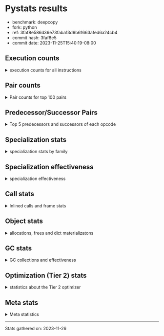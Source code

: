 
# Pystats results

- benchmark: deepcopy
- fork: python
- ref: 3faf8e586d36e73faba13d9b61663afed6a24cb4
- commit hash: 3faf8e5
- commit date: 2023-11-25T15:40:19-08:00

## Execution counts

<details>
<summary> execution counts for all instructions </summary>

|Name | Count | Self | Cumulative | Miss ratio | 
|---|---:|---:|---:|---:|
| LOAD_FAST | 698,945,560 | 20.8% | 20.8% |  |
| STORE_FAST | 333,807,740 | 9.9% | 30.7% |  |
| LOAD_FAST_LOAD_FAST | 286,497,700 | 8.5% | 39.3% |  |
| LOAD_GLOBAL_BUILTIN | 173,240,020 | 5.2% | 44.4% |  |
| POP_JUMP_IF_FALSE | 147,046,400 | 4.4% | 48.8% |  |
| RESUME_CHECK | 139,059,280 | 4.1% | 53.0% | 0.0% |
| CALL_BUILTIN_O | 132,341,320 | 3.9% | 56.9% |  |
| LOAD_ATTR_METHOD_NO_DICT | 129,187,560 | 3.8% | 60.7% |  |
| RETURN_VALUE | 123,003,460 | 3.7% | 64.4% |  |
| IS_OP | 119,767,260 | 3.6% | 68.0% |  |
| CALL_METHOD_DESCRIPTOR_FAST | 115,752,840 | 3.4% | 71.4% |  |
| PUSH_NULL | 84,300,740 | 2.5% | 73.9% |  |
| CALL_PY_WITH_DEFAULTS | 75,564,840 | 2.2% | 76.2% | 8.4% |
| LOAD_GLOBAL_MODULE | 70,412,140 | 2.1% | 78.3% |  |
| POP_JUMP_IF_NONE | 68,935,700 | 2.1% | 80.3% |  |
| POP_JUMP_IF_NOT_NONE | 68,239,360 | 2.0% | 82.4% |  |
| JUMP_FORWARD | 58,941,460 | 1.8% | 84.1% |  |
| POP_TOP | 58,695,980 | 1.7% | 85.9% |  |
| ENTER_EXECUTOR | 55,516,380 | 1.7% | 87.5% |  |
| CALL_PY_EXACT_ARGS | 54,012,040 | 1.6% | 89.1% | 10.4% |
| CALL_TYPE_1 | 51,527,620 | 1.5% | 90.6% |  |
| STORE_SUBSCR_DICT | 33,504,960 | 1.0% | 91.6% |  |
| LOAD_CONST | 31,951,520 | 1.0% | 92.6% |  |
| TO_BOOL_BOOL | 20,029,180 | 0.6% | 93.2% |  |
| LOAD_DEREF | 16,794,400 | 0.5% | 93.7% |  |
| CALL_BUILTIN_FAST | 16,179,000 | 0.5% | 94.2% |  |
| RETURN_CONST | 15,442,160 | 0.5% | 94.6% |  |
| LOAD_ATTR | 11,269,600 | 0.3% | 95.0% |  |
| NOP | 10,363,140 | 0.3% | 95.3% |  |
| BINARY_SUBSCR_DICT | 10,362,780 | 0.3% | 95.6% |  |
| BUILD_LIST | 10,199,620 | 0.3% | 95.9% |  |
| BUILD_MAP | 8,642,640 | 0.3% | 96.1% |  |
| GET_ITER | 8,500,100 | 0.3% | 96.4% |  |
| CALL_FUNCTION_EX | 7,086,560 | 0.2% | 96.6% |  |
| CALL | 6,478,900 | 0.2% | 96.8% |  |
| INTERPRETER_EXIT | 6,471,860 | 0.2% | 97.0% |  |
| MAKE_CELL | 6,471,760 | 0.2% | 97.2% |  |
| STORE_ATTR_INSTANCE_VALUE | 5,680,520 | 0.2% | 97.4% | 6.6% |
| CALL_LIST_APPEND | 5,570,500 | 0.2% | 97.5% |  |
| FOR_ITER | 5,410,780 | 0.2% | 97.7% |  |
| STORE_FAST_STORE_FAST | 5,407,460 | 0.2% | 97.8% |  |
| UNPACK_SEQUENCE_TWO_TUPLE | 5,407,360 | 0.2% | 98.0% |  |
| CHECK_EXC_MATCH | 4,792,320 | 0.1% | 98.2% |  |
| POP_EXCEPT | 4,792,320 | 0.1% | 98.3% |  |
| PUSH_EXC_INFO | 4,792,320 | 0.1% | 98.4% |  |
| CALL_METHOD_DESCRIPTOR_NOARGS | 4,628,420 | 0.1% | 98.6% |  |
| LIST_EXTEND | 3,850,640 | 0.1% | 98.7% |  |
| CALL_INTRINSIC_1 | 3,850,480 | 0.1% | 98.8% |  |
| CALL_ISINSTANCE | 3,850,180 | 0.1% | 98.9% |  |
| TO_BOOL | 3,237,640 | 0.1% | 99.0% |  |
| COPY_FREE_VARS | 3,236,160 | 0.1% | 99.1% |  |
| BUILD_TUPLE | 3,236,080 | 0.1% | 99.2% |  |
| TO_BOOL_NONE | 3,235,800 | 0.1% | 99.3% |  |
| FOR_ITER_TUPLE | 3,195,860 | 0.1% | 99.4% |  |
| FOR_ITER_LIST | 3,113,480 | 0.1% | 99.5% |  |
| LOAD_ATTR_MODULE | 2,828,280 | 0.1% | 99.6% |  |
| LOAD_ATTR_METHOD_WITH_VALUES | 2,621,480 | 0.1% | 99.7% | 0.1% |
| LIST_APPEND | 2,334,720 | 0.1% | 99.7% |  |
| SWAP | 1,556,480 | 0.0% | 99.8% |  |
| BINARY_OP_SUBTRACT_FLOAT | 1,228,880 | 0.0% | 99.8% |  |
| BINARY_OP_ADD_FLOAT | 1,228,760 | 0.0% | 99.8% | 0.0% |
| STORE_FAST_LOAD_FAST | 778,680 | 0.0% | 99.9% |  |
| POP_JUMP_IF_TRUE | 778,480 | 0.0% | 99.9% |  |
| LOAD_FAST_AND_CLEAR | 778,240 | 0.0% | 99.9% |  |
| MAKE_FUNCTION | 614,720 | 0.0% | 99.9% |  |
| SET_FUNCTION_ATTRIBUTE | 614,560 | 0.0% | 99.9% |  |
| RETURN_GENERATOR | 614,400 | 0.0% | 100.0% |  |
| YIELD_VALUE | 614,400 | 0.0% | 100.0% |  |
| CALL_TUPLE_1 | 163,820 | 0.0% | 100.0% |  |
| FOR_ITER_RANGE | 145,680 | 0.0% | 100.0% |  |
| CALL_BUILTIN_CLASS | 61,980 | 0.0% | 100.0% |  |
| LOAD_ATTR_INSTANCE_VALUE | 61,680 | 0.0% | 100.0% |  |
| STORE_SUBSCR_LIST_INT | 61,680 | 0.0% | 100.0% |  |
| JUMP_BACKWARD | 5,440 | 0.0% | 100.0% |  |
| LOAD_GLOBAL | 3,100 | 0.0% | 100.0% |  |
| STORE_SUBSCR | 680 | 0.0% | 100.0% |  |
| RESUME | 660 | 0.0% | 100.0% | 3.0% |
| BINARY_OP | 440 | 0.0% | 100.0% |  |
| STORE_NAME | 400 | 0.0% | 100.0% |  |
| STORE_ATTR | 300 | 0.0% | 100.0% |  |
| BINARY_SUBSCR | 200 | 0.0% | 100.0% |  |
| UNPACK_SEQUENCE | 200 | 0.0% | 100.0% |  |
| BUILD_CONST_KEY_MAP | 160 | 0.0% | 100.0% |  |
| CALL_ALLOC_AND_ENTER_INIT | 120 | 0.0% | 100.0% | 33.3% |
| EXIT_INIT_CHECK | 80 | 0.0% | 100.0% |  |
| LOAD_BUILD_CLASS | 80 | 0.0% | 100.0% |  |
| LOAD_NAME | 80 | 0.0% | 100.0% |  |
| STORE_DEREF | 80 | 0.0% | 100.0% |  |
| CALL_BUILTIN_FAST_WITH_KEYWORDS | 60 | 0.0% | 100.0% |  |


</details>

## Pair counts

<details>
<summary> Pair counts for top 100 pairs </summary>

|Pair | Count | Self | Cumulative | 
|---|---:|---:|---:|
| LOAD_GLOBAL_BUILTIN LOAD_FAST | 160,521,760 | 4.8% | 4.8% |
| STORE_FAST LOAD_FAST | 142,131,940 | 4.2% | 9.0% |
| LOAD_FAST RETURN_VALUE | 119,767,300 | 3.6% | 12.6% |
| LOAD_FAST_LOAD_FAST IS_OP | 116,531,420 | 3.5% | 16.0% |
| IS_OP POP_JUMP_IF_FALSE | 115,752,960 | 3.4% | 19.5% |
| CALL_METHOD_DESCRIPTOR_FAST STORE_FAST | 115,752,840 | 3.4% | 22.9% |
| LOAD_FAST CALL_BUILTIN_O | 92,036,400 | 2.7% | 25.7% |
| CALL_PY_WITH_DEFAULTS RESUME_CHECK | 75,445,040 | 2.2% | 27.9% |
| STORE_FAST LOAD_FAST_LOAD_FAST | 73,790,420 | 2.2% | 30.1% |
| CALL_BUILTIN_O STORE_FAST | 71,475,100 | 2.1% | 32.2% |
| POP_JUMP_IF_FALSE LOAD_FAST | 70,983,680 | 2.1% | 34.4% |
| LOAD_FAST POP_JUMP_IF_NONE | 68,935,700 | 2.1% | 36.4% |
| LOAD_FAST LOAD_ATTR_METHOD_NO_DICT | 68,853,520 | 2.0% | 38.5% |
| LOAD_FAST POP_JUMP_IF_NOT_NONE | 68,239,360 | 2.0% | 40.5% |
| RESUME_CHECK LOAD_GLOBAL_BUILTIN | 68,239,240 | 2.0% | 42.5% |
| PUSH_NULL LOAD_FAST_LOAD_FAST | 65,742,320 | 2.0% | 44.5% |
| POP_JUMP_IF_NOT_NONE LOAD_FAST | 64,225,280 | 1.9% | 46.4% |
| LOAD_ATTR_METHOD_NO_DICT LOAD_FAST_LOAD_FAST | 64,225,220 | 1.9% | 48.3% |
| LOAD_FAST_LOAD_FAST CALL_METHOD_DESCRIPTOR_FAST | 64,225,160 | 1.9% | 50.2% |
| LOAD_FAST PUSH_NULL | 62,506,600 | 1.9% | 52.1% |
| POP_JUMP_IF_NONE LOAD_FAST | 62,464,000 | 1.9% | 53.9% |
| LOAD_ATTR_METHOD_NO_DICT LOAD_FAST | 60,333,920 | 1.8% | 55.7% |
| RETURN_VALUE STORE_FAST | 59,392,080 | 1.8% | 57.5% |
| STORE_FAST JUMP_FORWARD | 55,541,760 | 1.7% | 59.2% |
| POP_JUMP_IF_FALSE LOAD_GLOBAL_BUILTIN | 54,599,420 | 1.6% | 60.8% |
| CALL_PY_EXACT_ARGS RESUME_CHECK | 53,291,620 | 1.6% | 62.4% |
| STORE_FAST LOAD_GLOBAL_MODULE | 52,757,800 | 1.6% | 63.9% |
| CALL_TYPE_1 STORE_FAST | 51,527,620 | 1.5% | 65.5% |
| LOAD_FAST CALL_METHOD_DESCRIPTOR_FAST | 51,527,560 | 1.5% | 67.0% |
| LOAD_FAST CALL_TYPE_1 | 51,527,560 | 1.5% | 68.5% |
| LOAD_GLOBAL_MODULE LOAD_ATTR_METHOD_NO_DICT | 51,527,560 | 1.5% | 70.1% |
| LOAD_FAST_LOAD_FAST CALL_PY_EXACT_ARGS | 50,670,120 | 1.5% | 71.6% |
| JUMP_FORWARD LOAD_FAST_LOAD_FAST | 48,291,840 | 1.4% | 73.0% |
| RESUME_CHECK LOAD_FAST | 45,956,960 | 1.4% | 74.4% |
| ENTER_EXECUTOR CALL_PY_WITH_DEFAULTS | 45,709,040 | 1.4% | 75.8% |
| POP_TOP ENTER_EXECUTOR | 37,682,180 | 1.1% | 76.9% |
| CALL_BUILTIN_O POP_TOP | 37,068,760 | 1.1% | 78.0% |
| RETURN_VALUE CALL_BUILTIN_O | 37,068,720 | 1.1% | 79.1% |
| LOAD_FAST_LOAD_FAST CALL_PY_WITH_DEFAULTS | 24,656,200 | 0.7% | 79.8% |
| LOAD_FAST LOAD_GLOBAL_BUILTIN | 21,462,520 | 0.6% | 80.5% |
| TO_BOOL_BOOL POP_JUMP_IF_FALSE | 20,029,180 | 0.6% | 81.1% |
| POP_TOP LOAD_FAST | 14,376,960 | 0.4% | 81.5% |
| PUSH_NULL LOAD_FAST | 13,723,520 | 0.4% | 81.9% |
| CALL_BUILTIN_O STORE_SUBSCR_DICT | 13,434,480 | 0.4% | 82.3% |
| LOAD_GLOBAL_MODULE LOAD_FAST_LOAD_FAST | 12,820,380 | 0.4% | 82.7% |
| RETURN_CONST POP_TOP | 12,206,080 | 0.4% | 83.0% |
| RETURN_VALUE LOAD_FAST_LOAD_FAST | 10,485,760 | 0.3% | 83.3% |
| LOAD_FAST_LOAD_FAST PUSH_NULL | 10,485,760 | 0.3% | 83.7% |
| RETURN_VALUE STORE_SUBSCR_DICT | 10,485,640 | 0.3% | 84.0% |
| STORE_SUBSCR_DICT ENTER_EXECUTOR | 10,484,740 | 0.3% | 84.3% |
| NOP LOAD_FAST | 10,362,880 | 0.3% | 84.6% |
| CALL_BUILTIN_O BINARY_SUBSCR_DICT | 10,362,680 | 0.3% | 84.9% |
| LOAD_FAST LOAD_CONST | 9,707,540 | 0.3% | 85.2% |
| CALL_BUILTIN_FAST STORE_FAST | 9,707,400 | 0.3% | 85.5% |
| LOAD_CONST CALL_BUILTIN_FAST | 9,707,280 | 0.3% | 85.8% |
| LOAD_FAST TO_BOOL_BOOL | 9,707,280 | 0.3% | 86.1% |
| LOAD_FAST_LOAD_FAST LOAD_FAST | 9,584,720 | 0.3% | 86.3% |
| POP_JUMP_IF_FALSE LOAD_FAST_LOAD_FAST | 9,584,640 | 0.3% | 86.6% |
| RESUME_CHECK NOP | 9,584,580 | 0.3% | 86.9% |
| LOAD_FAST STORE_SUBSCR_DICT | 9,584,520 | 0.3% | 87.2% |
| STORE_SUBSCR_DICT LOAD_GLOBAL_MODULE | 9,584,520 | 0.3% | 87.5% |
| STORE_SUBSCR_DICT LOAD_FAST | 9,420,660 | 0.3% | 87.8% |
| BUILD_MAP STORE_FAST | 8,642,560 | 0.3% | 88.0% |
| LOAD_FAST LOAD_ATTR | 8,028,460 | 0.2% | 88.3% |
| JUMP_FORWARD LOAD_GLOBAL_BUILTIN | 8,027,940 | 0.2% | 88.5% |
| LOAD_CONST LOAD_FAST | 7,864,480 | 0.2% | 88.7% |
| BUILD_LIST LOAD_FAST | 7,864,320 | 0.2% | 89.0% |
| LOAD_FAST LOAD_DEREF | 7,086,080 | 0.2% | 89.2% |
| LOAD_CONST LOAD_CONST | 6,471,920 | 0.2% | 89.4% |
| CALL_BUILTIN_FAST TO_BOOL_BOOL | 6,471,520 | 0.2% | 89.6% |
| LOAD_FAST_LOAD_FAST LOAD_GLOBAL_BUILTIN | 6,184,760 | 0.2% | 89.7% |
| RESUME_CHECK LOAD_DEREF | 5,857,400 | 0.2% | 89.9% |
| LOAD_DEREF LOAD_CONST | 5,857,280 | 0.2% | 90.1% |
| CALL_LIST_APPEND RETURN_CONST | 5,570,500 | 0.2% | 90.3% |
| LOAD_FAST CALL_LIST_APPEND | 5,570,440 | 0.2% | 90.4% |
| BINARY_SUBSCR_DICT LOAD_ATTR_METHOD_NO_DICT | 5,570,440 | 0.2% | 90.6% |
| UNPACK_SEQUENCE_TWO_TUPLE STORE_FAST_STORE_FAST | 5,407,360 | 0.2% | 90.8% |
| FOR_ITER UNPACK_SEQUENCE_TWO_TUPLE | 5,407,260 | 0.2% | 90.9% |
| GET_ITER FOR_ITER | 5,406,900 | 0.2% | 91.1% |
| LOAD_FAST STORE_ATTR_INSTANCE_VALUE | 5,242,960 | 0.2% | 91.2% |
| ENTER_EXECUTOR LOAD_FAST | 5,242,340 | 0.2% | 91.4% |
| CHECK_EXC_MATCH POP_JUMP_IF_FALSE | 4,792,320 | 0.1% | 91.5% |
| POP_JUMP_IF_FALSE POP_TOP | 4,792,320 | 0.1% | 91.7% |
| BINARY_SUBSCR_DICT PUSH_EXC_INFO | 4,792,220 | 0.1% | 91.8% |
| LOAD_GLOBAL_BUILTIN CHECK_EXC_MATCH | 4,792,220 | 0.1% | 92.0% |
| PUSH_EXC_INFO LOAD_GLOBAL_BUILTIN | 4,792,120 | 0.1% | 92.1% |
| STORE_FAST_STORE_FAST LOAD_FAST | 4,629,000 | 0.1% | 92.2% |
| LOAD_FAST BUILD_LIST | 4,628,800 | 0.1% | 92.4% |
| CALL_METHOD_DESCRIPTOR_NOARGS GET_ITER | 4,628,420 | 0.1% | 92.5% |
| RESUME_CHECK BUILD_MAP | 4,628,420 | 0.1% | 92.7% |
| LOAD_ATTR_METHOD_NO_DICT CALL_METHOD_DESCRIPTOR_NOARGS | 4,628,360 | 0.1% | 92.8% |
| POP_EXCEPT RETURN_CONST | 4,014,080 | 0.1% | 92.9% |
| POP_JUMP_IF_NOT_NONE BUILD_MAP | 4,014,080 | 0.1% | 93.0% |
| STORE_SUBSCR_DICT POP_EXCEPT | 4,014,020 | 0.1% | 93.1% |
| STORE_FAST ENTER_EXECUTOR | 4,012,720 | 0.1% | 93.3% |
| LOAD_DEREF PUSH_NULL | 3,850,800 | 0.1% | 93.4% |
| LOAD_ATTR PUSH_NULL | 3,850,540 | 0.1% | 93.5% |
| CALL_INTRINSIC_1 CALL_FUNCTION_EX | 3,850,480 | 0.1% | 93.6% |
| LIST_EXTEND CALL_INTRINSIC_1 | 3,850,480 | 0.1% | 93.7% |
| LOAD_FAST LIST_EXTEND | 3,850,240 | 0.1% | 93.8% |


</details>

## Predecessor/Successor Pairs

<details>
<summary> Top 5 predecessors and successors of each opcode </summary>

### CACHE

<details>
<summary> Successors and predecessors for CACHE </summary>

|Successors | Count | Percentage | 
|---|---:|---:|
| RESUME_CHECK | 3,235,860 | 50.0% |
| COPY_FREE_VARS | 2,621,520 | 40.5% |
| POP_TOP | 614,400 | 9.5% |
| RESUME | 80 | 0.0% |


</details>

### BINARY_SUBSCR

<details>
<summary> Successors and predecessors for BINARY_SUBSCR </summary>

|Predecessors | Count | Percentage | 
|---|---:|---:|
| CALL | 100 | 50.0% |
| CALL_BUILTIN_O | 100 | 50.0% |

|Successors | Count | Percentage | 
|---|---:|---:|
| PUSH_EXC_INFO | 100 | 50.0% |
| BINARY_SUBSCR_DICT | 100 | 50.0% |


</details>

### CHECK_EXC_MATCH

<details>
<summary> Successors and predecessors for CHECK_EXC_MATCH </summary>

|Predecessors | Count | Percentage | 
|---|---:|---:|
| LOAD_GLOBAL_BUILTIN | 4,792,220 | 100.0% |
| LOAD_GLOBAL | 100 | 0.0% |

|Successors | Count | Percentage | 
|---|---:|---:|
| POP_JUMP_IF_FALSE | 4,792,320 | 100.0% |


</details>

### EXIT_INIT_CHECK

<details>
<summary> Successors and predecessors for EXIT_INIT_CHECK </summary>

|Predecessors | Count | Percentage | 
|---|---:|---:|
| RETURN_CONST | 80 | 100.0% |

|Successors | Count | Percentage | 
|---|---:|---:|
| RETURN_VALUE | 80 | 100.0% |


</details>

### GET_ITER

<details>
<summary> Successors and predecessors for GET_ITER </summary>

|Predecessors | Count | Percentage | 
|---|---:|---:|
| CALL_METHOD_DESCRIPTOR_NOARGS | 4,628,420 | 54.5% |
| LOAD_FAST | 2,949,120 | 34.7% |
| CALL | 778,400 | 9.2% |
| LOAD_CONST | 82,180 | 1.0% |
| CALL_BUILTIN_CLASS | 61,980 | 0.7% |

|Successors | Count | Percentage | 
|---|---:|---:|
| FOR_ITER | 5,406,900 | 63.6% |
| FOR_ITER_LIST | 1,556,440 | 18.3% |
| LOAD_FAST_AND_CLEAR | 778,240 | 9.2% |
| CALL_PY_EXACT_ARGS | 614,360 | 7.2% |
| FOR_ITER_TUPLE | 82,140 | 1.0% |


</details>

### INTERPRETER_EXIT

<details>
<summary> Successors and predecessors for INTERPRETER_EXIT </summary>

|Predecessors | Count | Percentage | 
|---|---:|---:|
| RETURN_CONST | 3,236,000 | 50.0% |
| RETURN_VALUE | 2,621,460 | 40.5% |
| YIELD_VALUE | 614,400 | 9.5% |


</details>

### LOAD_BUILD_CLASS

<details>
<summary> Successors and predecessors for LOAD_BUILD_CLASS </summary>

|Predecessors | Count | Percentage | 
|---|---:|---:|
| RESUME_CHECK | 60 | 75.0% |
| RESUME | 20 | 25.0% |

|Successors | Count | Percentage | 
|---|---:|---:|
| PUSH_NULL | 80 | 100.0% |


</details>

### MAKE_FUNCTION

<details>
<summary> Successors and predecessors for MAKE_FUNCTION </summary>

|Predecessors | Count | Percentage | 
|---|---:|---:|
| LOAD_CONST | 614,720 | 100.0% |

|Successors | Count | Percentage | 
|---|---:|---:|
| SET_FUNCTION_ATTRIBUTE | 614,560 | 100.0% |
| STORE_NAME | 160 | 0.0% |


</details>

### NOP

<details>
<summary> Successors and predecessors for NOP </summary>

|Predecessors | Count | Percentage | 
|---|---:|---:|
| RESUME_CHECK | 9,584,580 | 92.5% |
| STORE_FAST | 778,240 | 7.5% |
| POP_TOP | 240 | 0.0% |
| RESUME | 60 | 0.0% |
| JUMP_FORWARD | 20 | 0.0% |

|Successors | Count | Percentage | 
|---|---:|---:|
| LOAD_FAST | 10,362,880 | 100.0% |
| LOAD_DEREF | 240 | 0.0% |
| LOAD_FAST_LOAD_FAST | 20 | 0.0% |


</details>

### POP_EXCEPT

<details>
<summary> Successors and predecessors for POP_EXCEPT </summary>

|Predecessors | Count | Percentage | 
|---|---:|---:|
| STORE_SUBSCR_DICT | 4,014,020 | 83.8% |
| POP_TOP | 778,240 | 16.2% |
| STORE_SUBSCR | 60 | 0.0% |

|Successors | Count | Percentage | 
|---|---:|---:|
| RETURN_CONST | 4,014,080 | 83.8% |
| JUMP_FORWARD | 778,240 | 16.2% |


</details>

### POP_TOP

<details>
<summary> Successors and predecessors for POP_TOP </summary>

|Predecessors | Count | Percentage | 
|---|---:|---:|
| CALL_BUILTIN_O | 37,068,760 | 63.2% |
| RETURN_CONST | 12,206,080 | 20.8% |
| POP_JUMP_IF_FALSE | 4,792,320 | 8.2% |
| CALL | 3,236,180 | 5.5% |
| CACHE | 614,400 | 1.0% |

|Successors | Count | Percentage | 
|---|---:|---:|
| ENTER_EXECUTOR | 37,682,180 | 64.2% |
| LOAD_FAST | 14,376,960 | 24.5% |
| RETURN_CONST | 2,621,500 | 4.5% |
| JUMP_FORWARD | 2,621,440 | 4.5% |
| POP_EXCEPT | 778,240 | 1.3% |


</details>

### PUSH_EXC_INFO

<details>
<summary> Successors and predecessors for PUSH_EXC_INFO </summary>

|Predecessors | Count | Percentage | 
|---|---:|---:|
| BINARY_SUBSCR_DICT | 4,792,220 | 100.0% |
| BINARY_SUBSCR | 100 | 0.0% |

|Successors | Count | Percentage | 
|---|---:|---:|
| LOAD_GLOBAL_BUILTIN | 4,792,120 | 100.0% |
| LOAD_GLOBAL | 200 | 0.0% |


</details>

### PUSH_NULL

<details>
<summary> Successors and predecessors for PUSH_NULL </summary>

|Predecessors | Count | Percentage | 
|---|---:|---:|
| LOAD_FAST | 62,506,600 | 74.1% |
| LOAD_FAST_LOAD_FAST | 10,485,760 | 12.4% |
| LOAD_DEREF | 3,850,800 | 4.6% |
| LOAD_ATTR | 3,850,540 | 4.6% |
| LOAD_ATTR_MODULE | 2,828,280 | 3.4% |

|Successors | Count | Percentage | 
|---|---:|---:|
| LOAD_FAST_LOAD_FAST | 65,742,320 | 78.0% |
| LOAD_FAST | 13,723,520 | 16.3% |
| LOAD_CONST | 3,235,840 | 3.8% |
| CALL | 1,599,020 | 1.9% |
| CALL_ALLOC_AND_ENTER_INIT | 40 | 0.0% |


</details>

### RETURN_VALUE

<details>
<summary> Successors and predecessors for RETURN_VALUE </summary>

|Predecessors | Count | Percentage | 
|---|---:|---:|
| LOAD_FAST | 119,767,300 | 97.4% |
| BUILD_TUPLE | 2,621,440 | 2.1% |
| CALL_FUNCTION_EX | 614,400 | 0.5% |
| RETURN_VALUE | 240 | 0.0% |
| EXIT_INIT_CHECK | 80 | 0.0% |

|Successors | Count | Percentage | 
|---|---:|---:|
| STORE_FAST | 59,392,080 | 48.3% |
| CALL_BUILTIN_O | 37,068,720 | 30.1% |
| LOAD_FAST_LOAD_FAST | 10,485,760 | 8.5% |
| STORE_SUBSCR_DICT | 10,485,640 | 8.5% |
| INTERPRETER_EXIT | 2,621,460 | 2.1% |


</details>

### STORE_SUBSCR

<details>
<summary> Successors and predecessors for STORE_SUBSCR </summary>

|Predecessors | Count | Percentage | 
|---|---:|---:|
| CALL | 200 | 29.4% |
| CALL_BUILTIN_O | 200 | 29.4% |
| RETURN_VALUE | 120 | 17.6% |
| LOAD_FAST | 120 | 17.6% |
| LOAD_CONST | 40 | 5.9% |

|Successors | Count | Percentage | 
|---|---:|---:|
| STORE_SUBSCR_DICT | 320 | 47.1% |
| LOAD_FAST | 140 | 20.6% |
| POP_EXCEPT | 60 | 8.8% |
| JUMP_BACKWARD | 60 | 8.8% |
| LOAD_GLOBAL | 60 | 8.8% |


</details>

### TO_BOOL

<details>
<summary> Successors and predecessors for TO_BOOL </summary>

|Predecessors | Count | Percentage | 
|---|---:|---:|
| LOAD_FAST | 3,236,160 | 100.0% |
| TO_BOOL | 1,180 | 0.0% |
| CALL | 160 | 0.0% |
| CALL_BUILTIN_FAST | 80 | 0.0% |
| CALL_ISINSTANCE | 60 | 0.0% |

|Successors | Count | Percentage | 
|---|---:|---:|
| POP_JUMP_IF_FALSE | 3,236,140 | 100.0% |
| TO_BOOL | 1,180 | 0.0% |
| TO_BOOL_BOOL | 260 | 0.0% |
| TO_BOOL_NONE | 40 | 0.0% |
| POP_JUMP_IF_TRUE | 20 | 0.0% |


</details>

### BINARY_OP

<details>
<summary> Successors and predecessors for BINARY_OP </summary>

|Predecessors | Count | Percentage | 
|---|---:|---:|
| LOAD_CONST | 160 | 36.4% |
| LOAD_FAST | 160 | 36.4% |
| BINARY_OP | 80 | 18.2% |
| BINARY_OP_SUBTRACT_FLOAT | 40 | 9.1% |

|Successors | Count | Percentage | 
|---|---:|---:|
| STORE_FAST | 160 | 36.4% |
| BINARY_OP_SUBTRACT_FLOAT | 80 | 18.2% |
| BINARY_OP | 80 | 18.2% |
| LOAD_CONST | 80 | 18.2% |
| BINARY_OP_ADD_FLOAT | 40 | 9.1% |


</details>

### BUILD_LIST

<details>
<summary> Successors and predecessors for BUILD_LIST </summary>

|Predecessors | Count | Percentage | 
|---|---:|---:|
| LOAD_FAST | 4,628,800 | 45.4% |
| LOAD_FAST_LOAD_FAST | 3,235,840 | 31.7% |
| RESUME_CHECK | 1,556,500 | 15.3% |
| SWAP | 778,240 | 7.6% |
| LOAD_CONST | 160 | 0.0% |

|Successors | Count | Percentage | 
|---|---:|---:|
| LOAD_FAST | 7,864,320 | 77.1% |
| STORE_FAST | 1,556,500 | 15.3% |
| SWAP | 778,240 | 7.6% |
| LOAD_CONST | 320 | 0.0% |
| LOAD_DEREF | 240 | 0.0% |


</details>

### BUILD_MAP

<details>
<summary> Successors and predecessors for BUILD_MAP </summary>

|Predecessors | Count | Percentage | 
|---|---:|---:|
| RESUME_CHECK | 4,628,420 | 53.6% |
| POP_JUMP_IF_NOT_NONE | 4,014,080 | 46.4% |
| LOAD_CONST | 80 | 0.0% |
| RESUME | 60 | 0.0% |

|Successors | Count | Percentage | 
|---|---:|---:|
| STORE_FAST | 8,642,560 | 100.0% |
| LOAD_CONST | 80 | 0.0% |


</details>

### BUILD_TUPLE

<details>
<summary> Successors and predecessors for BUILD_TUPLE </summary>

|Predecessors | Count | Percentage | 
|---|---:|---:|
| LOAD_ATTR | 2,621,440 | 81.0% |
| LOAD_FAST | 614,640 | 19.0% |

|Successors | Count | Percentage | 
|---|---:|---:|
| RETURN_VALUE | 2,621,440 | 81.0% |
| LOAD_CONST | 614,560 | 19.0% |
| LOAD_FAST | 80 | 0.0% |


</details>

### CALL

<details>
<summary> Successors and predecessors for CALL </summary>

|Predecessors | Count | Percentage | 
|---|---:|---:|
| LOAD_FAST | 3,237,360 | 50.0% |
| PUSH_NULL | 1,599,020 | 24.7% |
| ENTER_EXECUTOR | 859,180 | 13.3% |
| LOAD_FAST_LOAD_FAST | 779,000 | 12.0% |
| CALL | 3,260 | 0.1% |

|Successors | Count | Percentage | 
|---|---:|---:|
| POP_TOP | 3,236,180 | 49.9% |
| STORE_FAST | 1,229,440 | 19.0% |
| LOAD_FAST | 1,228,960 | 19.0% |
| GET_ITER | 778,400 | 12.0% |
| CALL | 3,260 | 0.1% |


</details>

### CALL_FUNCTION_EX

<details>
<summary> Successors and predecessors for CALL_FUNCTION_EX </summary>

|Predecessors | Count | Percentage | 
|---|---:|---:|
| CALL_INTRINSIC_1 | 3,850,480 | 54.3% |
| LOAD_FAST | 3,236,080 | 45.7% |

|Successors | Count | Percentage | 
|---|---:|---:|
| MAKE_CELL | 3,235,920 | 45.7% |
| STORE_FAST | 2,621,440 | 37.0% |
| RESUME_CHECK | 614,500 | 8.7% |
| RETURN_VALUE | 614,400 | 8.7% |
| COPY_FREE_VARS | 240 | 0.0% |


</details>

### CALL_INTRINSIC_1

<details>
<summary> Successors and predecessors for CALL_INTRINSIC_1 </summary>

|Predecessors | Count | Percentage | 
|---|---:|---:|
| LIST_EXTEND | 3,850,480 | 100.0% |

|Successors | Count | Percentage | 
|---|---:|---:|
| CALL_FUNCTION_EX | 3,850,480 | 100.0% |


</details>

### COPY_FREE_VARS

<details>
<summary> Successors and predecessors for COPY_FREE_VARS </summary>

|Predecessors | Count | Percentage | 
|---|---:|---:|
| CACHE | 2,621,520 | 81.0% |
| CALL_PY_EXACT_ARGS | 614,380 | 19.0% |
| CALL_FUNCTION_EX | 240 | 0.0% |
| CALL | 20 | 0.0% |

|Successors | Count | Percentage | 
|---|---:|---:|
| RESUME_CHECK | 2,621,660 | 81.0% |
| RETURN_GENERATOR | 614,400 | 19.0% |
| RESUME | 100 | 0.0% |


</details>

### ENTER_EXECUTOR

<details>
<summary> Successors and predecessors for ENTER_EXECUTOR </summary>

|Predecessors | Count | Percentage | 
|---|---:|---:|
| POP_TOP | 37,682,180 | 67.9% |
| STORE_SUBSCR_DICT | 10,484,740 | 18.9% |
| STORE_FAST | 4,012,720 | 7.2% |
| LIST_APPEND | 2,334,040 | 4.2% |
| POP_JUMP_IF_TRUE | 614,280 | 1.1% |

|Successors | Count | Percentage | 
|---|---:|---:|
| CALL_PY_WITH_DEFAULTS | 45,709,040 | 82.3% |
| LOAD_FAST | 5,242,340 | 9.4% |
| FOR_ITER_TUPLE | 1,719,540 | 3.1% |
| FOR_ITER_LIST | 1,556,400 | 2.8% |
| CALL | 859,180 | 1.5% |


</details>

### FOR_ITER

<details>
<summary> Successors and predecessors for FOR_ITER </summary>

|Predecessors | Count | Percentage | 
|---|---:|---:|
| GET_ITER | 5,406,900 | 99.9% |
| FOR_ITER | 2,300 | 0.0% |
| JUMP_BACKWARD | 1,520 | 0.0% |
| SWAP | 40 | 0.0% |
| LOAD_FAST | 20 | 0.0% |

|Successors | Count | Percentage | 
|---|---:|---:|
| UNPACK_SEQUENCE_TWO_TUPLE | 5,407,260 | 99.9% |
| FOR_ITER | 2,300 | 0.0% |
| LOAD_FAST | 540 | 0.0% |
| STORE_FAST | 200 | 0.0% |
| UNPACK_SEQUENCE | 200 | 0.0% |


</details>

### IS_OP

<details>
<summary> Successors and predecessors for IS_OP </summary>

|Predecessors | Count | Percentage | 
|---|---:|---:|
| LOAD_FAST_LOAD_FAST | 116,531,420 | 97.3% |
| LOAD_CONST | 3,235,840 | 2.7% |

|Successors | Count | Percentage | 
|---|---:|---:|
| POP_JUMP_IF_FALSE | 115,752,960 | 96.6% |
| STORE_FAST | 3,235,840 | 2.7% |
| POP_JUMP_IF_TRUE | 778,460 | 0.6% |


</details>

### JUMP_BACKWARD

<details>
<summary> Successors and predecessors for JUMP_BACKWARD </summary>

|Predecessors | Count | Percentage | 
|---|---:|---:|
| STORE_FAST | 1,360 | 25.0% |
| POP_TOP | 1,020 | 18.8% |
| STORE_SUBSCR_DICT | 960 | 17.6% |
| LIST_APPEND | 680 | 12.5% |
| FOR_ITER_TUPLE | 680 | 12.5% |

|Successors | Count | Percentage | 
|---|---:|---:|
| FOR_ITER | 1,520 | 27.9% |
| FOR_ITER_RANGE | 1,500 | 27.6% |
| FOR_ITER_TUPLE | 1,500 | 27.6% |
| FOR_ITER_LIST | 600 | 11.0% |
| ENTER_EXECUTOR | 320 | 5.9% |


</details>

### JUMP_FORWARD

<details>
<summary> Successors and predecessors for JUMP_FORWARD </summary>

|Predecessors | Count | Percentage | 
|---|---:|---:|
| STORE_FAST | 55,541,760 | 94.2% |
| POP_TOP | 2,621,440 | 4.4% |
| POP_EXCEPT | 778,240 | 1.3% |
| POP_JUMP_IF_TRUE | 20 | 0.0% |

|Successors | Count | Percentage | 
|---|---:|---:|
| LOAD_FAST_LOAD_FAST | 48,291,840 | 81.9% |
| LOAD_GLOBAL_BUILTIN | 8,027,940 | 13.6% |
| LOAD_FAST | 2,621,440 | 4.4% |
| LOAD_GLOBAL | 220 | 0.0% |
| NOP | 20 | 0.0% |


</details>

### LIST_EXTEND

<details>
<summary> Successors and predecessors for LIST_EXTEND </summary>

|Predecessors | Count | Percentage | 
|---|---:|---:|
| LOAD_FAST | 3,850,240 | 100.0% |
| LOAD_DEREF | 240 | 0.0% |
| LOAD_CONST | 160 | 0.0% |

|Successors | Count | Percentage | 
|---|---:|---:|
| CALL_INTRINSIC_1 | 3,850,480 | 100.0% |
| LOAD_CONST | 160 | 0.0% |


</details>

### LOAD_ATTR

<details>
<summary> Successors and predecessors for LOAD_ATTR </summary>

|Predecessors | Count | Percentage | 
|---|---:|---:|
| LOAD_FAST | 8,028,460 | 71.2% |
| LOAD_GLOBAL_MODULE | 3,236,160 | 28.7% |
| LOAD_ATTR | 4,420 | 0.0% |
| LOAD_GLOBAL | 400 | 0.0% |
| BINARY_SUBSCR_DICT | 120 | 0.0% |

|Successors | Count | Percentage | 
|---|---:|---:|
| PUSH_NULL | 3,850,540 | 34.2% |
| LOAD_ATTR_METHOD_NO_DICT | 3,236,040 | 28.7% |
| BUILD_TUPLE | 2,621,440 | 23.3% |
| STORE_FAST | 1,556,480 | 13.8% |
| LOAD_ATTR | 4,420 | 0.0% |


</details>

### LOAD_CONST

<details>
<summary> Successors and predecessors for LOAD_CONST </summary>

|Predecessors | Count | Percentage | 
|---|---:|---:|
| LOAD_FAST | 9,707,540 | 30.4% |
| LOAD_CONST | 6,471,920 | 20.3% |
| LOAD_DEREF | 5,857,280 | 18.3% |
| PUSH_NULL | 3,235,840 | 10.1% |
| RESUME_CHECK | 2,621,560 | 8.2% |

|Successors | Count | Percentage | 
|---|---:|---:|
| CALL_BUILTIN_FAST | 9,707,280 | 30.4% |
| LOAD_FAST | 7,864,480 | 24.6% |
| LOAD_CONST | 6,471,920 | 20.3% |
| IS_OP | 3,235,840 | 10.1% |
| CALL_BUILTIN_O | 3,235,760 | 10.1% |


</details>

### LOAD_DEREF

<details>
<summary> Successors and predecessors for LOAD_DEREF </summary>

|Predecessors | Count | Percentage | 
|---|---:|---:|
| LOAD_FAST | 7,086,080 | 42.2% |
| RESUME_CHECK | 5,857,400 | 34.9% |
| POP_JUMP_IF_FALSE | 3,235,840 | 19.3% |
| STORE_FAST | 614,400 | 3.7% |
| NOP | 240 | 0.0% |

|Successors | Count | Percentage | 
|---|---:|---:|
| LOAD_CONST | 5,857,280 | 34.9% |
| PUSH_NULL | 3,850,800 | 22.9% |
| CALL_PY_WITH_DEFAULTS | 3,850,120 | 22.9% |
| LOAD_GLOBAL_BUILTIN | 3,235,760 | 19.3% |
| LIST_EXTEND | 240 | 0.0% |


</details>

### LOAD_FAST

<details>
<summary> Successors and predecessors for LOAD_FAST </summary>

|Predecessors | Count | Percentage | 
|---|---:|---:|
| LOAD_GLOBAL_BUILTIN | 160,521,760 | 23.0% |
| STORE_FAST | 142,131,940 | 20.3% |
| POP_JUMP_IF_FALSE | 70,983,680 | 10.2% |
| POP_JUMP_IF_NOT_NONE | 64,225,280 | 9.2% |
| POP_JUMP_IF_NONE | 62,464,000 | 8.9% |

|Successors | Count | Percentage | 
|---|---:|---:|
| RETURN_VALUE | 119,767,300 | 17.1% |
| CALL_BUILTIN_O | 92,036,400 | 13.2% |
| POP_JUMP_IF_NONE | 68,935,700 | 9.9% |
| LOAD_ATTR_METHOD_NO_DICT | 68,853,520 | 9.9% |
| POP_JUMP_IF_NOT_NONE | 68,239,360 | 9.8% |


</details>

### LOAD_FAST_LOAD_FAST

<details>
<summary> Successors and predecessors for LOAD_FAST_LOAD_FAST </summary>

|Predecessors | Count | Percentage | 
|---|---:|---:|
| STORE_FAST | 73,790,420 | 25.8% |
| PUSH_NULL | 65,742,320 | 22.9% |
| LOAD_ATTR_METHOD_NO_DICT | 64,225,220 | 22.4% |
| JUMP_FORWARD | 48,291,840 | 16.9% |
| LOAD_GLOBAL_MODULE | 12,820,380 | 4.5% |

|Successors | Count | Percentage | 
|---|---:|---:|
| IS_OP | 116,531,420 | 40.7% |
| CALL_METHOD_DESCRIPTOR_FAST | 64,225,160 | 22.4% |
| CALL_PY_EXACT_ARGS | 50,670,120 | 17.7% |
| CALL_PY_WITH_DEFAULTS | 24,656,200 | 8.6% |
| PUSH_NULL | 10,485,760 | 3.7% |


</details>

### LOAD_GLOBAL

<details>
<summary> Successors and predecessors for LOAD_GLOBAL </summary>

|Predecessors | Count | Percentage | 
|---|---:|---:|
| STORE_FAST | 700 | 22.6% |
| LOAD_FAST | 600 | 19.4% |
| POP_JUMP_IF_FALSE | 340 | 11.0% |
| JUMP_FORWARD | 220 | 7.1% |
| PUSH_EXC_INFO | 200 | 6.5% |

|Successors | Count | Percentage | 
|---|---:|---:|
| LOAD_GLOBAL_BUILTIN | 1,020 | 32.9% |
| LOAD_FAST | 740 | 23.9% |
| LOAD_GLOBAL_MODULE | 520 | 16.8% |
| LOAD_ATTR | 400 | 12.9% |
| LOAD_FAST_LOAD_FAST | 140 | 4.5% |


</details>

### LOAD_NAME

<details>
<summary> Successors and predecessors for LOAD_NAME </summary>

|Predecessors | Count | Percentage | 
|---|---:|---:|
| RESUME_CHECK | 60 | 75.0% |
| RESUME | 20 | 25.0% |

|Successors | Count | Percentage | 
|---|---:|---:|
| STORE_NAME | 80 | 100.0% |


</details>

### MAKE_CELL

<details>
<summary> Successors and predecessors for MAKE_CELL </summary>

|Predecessors | Count | Percentage | 
|---|---:|---:|
| CALL_FUNCTION_EX | 3,235,920 | 50.0% |
| MAKE_CELL | 3,235,840 | 50.0% |

|Successors | Count | Percentage | 
|---|---:|---:|
| RESUME_CHECK | 3,235,860 | 50.0% |
| MAKE_CELL | 3,235,840 | 50.0% |
| RESUME | 60 | 0.0% |


</details>

### POP_JUMP_IF_FALSE

<details>
<summary> Successors and predecessors for POP_JUMP_IF_FALSE </summary>

|Predecessors | Count | Percentage | 
|---|---:|---:|
| IS_OP | 115,752,960 | 78.7% |
| TO_BOOL_BOOL | 20,029,180 | 13.6% |
| CHECK_EXC_MATCH | 4,792,320 | 3.3% |
| TO_BOOL | 3,236,140 | 2.2% |
| TO_BOOL_NONE | 3,235,800 | 2.2% |

|Successors | Count | Percentage | 
|---|---:|---:|
| LOAD_FAST | 70,983,680 | 48.3% |
| LOAD_GLOBAL_BUILTIN | 54,599,420 | 37.1% |
| LOAD_FAST_LOAD_FAST | 9,584,640 | 6.5% |
| POP_TOP | 4,792,320 | 3.3% |
| LOAD_DEREF | 3,235,840 | 2.2% |


</details>

### POP_JUMP_IF_NONE

<details>
<summary> Successors and predecessors for POP_JUMP_IF_NONE </summary>

|Predecessors | Count | Percentage | 
|---|---:|---:|
| LOAD_FAST | 68,935,700 | 100.0% |

|Successors | Count | Percentage | 
|---|---:|---:|
| LOAD_FAST | 62,464,000 | 90.6% |
| LOAD_GLOBAL_BUILTIN | 3,235,760 | 4.7% |
| LOAD_GLOBAL_MODULE | 3,235,760 | 4.7% |
| LOAD_GLOBAL | 160 | 0.0% |
| BUILD_LIST | 20 | 0.0% |


</details>

### POP_JUMP_IF_NOT_NONE

<details>
<summary> Successors and predecessors for POP_JUMP_IF_NOT_NONE </summary>

|Predecessors | Count | Percentage | 
|---|---:|---:|
| LOAD_FAST | 68,239,360 | 100.0% |

|Successors | Count | Percentage | 
|---|---:|---:|
| LOAD_FAST | 64,225,280 | 94.1% |
| BUILD_MAP | 4,014,080 | 5.9% |


</details>

### POP_JUMP_IF_TRUE

<details>
<summary> Successors and predecessors for POP_JUMP_IF_TRUE </summary>

|Predecessors | Count | Percentage | 
|---|---:|---:|
| IS_OP | 778,460 | 100.0% |
| TO_BOOL | 20 | 0.0% |

|Successors | Count | Percentage | 
|---|---:|---:|
| ENTER_EXECUTOR | 614,280 | 78.9% |
| LOAD_GLOBAL_BUILTIN | 163,800 | 21.0% |
| JUMP_BACKWARD | 340 | 0.0% |
| LOAD_GLOBAL | 40 | 0.0% |
| JUMP_FORWARD | 20 | 0.0% |


</details>

### RETURN_CONST

<details>
<summary> Successors and predecessors for RETURN_CONST </summary>

|Predecessors | Count | Percentage | 
|---|---:|---:|
| CALL_LIST_APPEND | 5,570,500 | 36.1% |
| POP_EXCEPT | 4,014,080 | 26.0% |
| STORE_ATTR_INSTANCE_VALUE | 2,621,560 | 17.0% |
| POP_TOP | 2,621,500 | 17.0% |
| FOR_ITER_TUPLE | 614,400 | 4.0% |

|Successors | Count | Percentage | 
|---|---:|---:|
| POP_TOP | 12,206,080 | 79.0% |
| INTERPRETER_EXIT | 3,236,000 | 21.0% |
| EXIT_INIT_CHECK | 80 | 0.0% |


</details>

### SET_FUNCTION_ATTRIBUTE

<details>
<summary> Successors and predecessors for SET_FUNCTION_ATTRIBUTE </summary>

|Predecessors | Count | Percentage | 
|---|---:|---:|
| MAKE_FUNCTION | 614,560 | 100.0% |

|Successors | Count | Percentage | 
|---|---:|---:|
| LOAD_FAST | 614,400 | 100.0% |
| LOAD_CONST | 80 | 0.0% |
| STORE_NAME | 80 | 0.0% |


</details>

### STORE_ATTR

<details>
<summary> Successors and predecessors for STORE_ATTR </summary>

|Predecessors | Count | Percentage | 
|---|---:|---:|
| LOAD_FAST_LOAD_FAST | 220 | 73.3% |
| LOAD_FAST | 80 | 26.7% |

|Successors | Count | Percentage | 
|---|---:|---:|
| STORE_ATTR_INSTANCE_VALUE | 140 | 46.7% |
| RETURN_CONST | 40 | 13.3% |
| LOAD_FAST_LOAD_FAST | 40 | 13.3% |
| LOAD_GLOBAL | 40 | 13.3% |
| LOAD_CONST | 20 | 6.7% |


</details>

### STORE_DEREF

<details>
<summary> Successors and predecessors for STORE_DEREF </summary>

|Predecessors | Count | Percentage | 
|---|---:|---:|
| CALL_BUILTIN_FAST_WITH_KEYWORDS | 60 | 75.0% |
| CALL | 20 | 25.0% |

|Successors | Count | Percentage | 
|---|---:|---:|
| LOAD_DEREF | 80 | 100.0% |


</details>

### STORE_FAST

<details>
<summary> Successors and predecessors for STORE_FAST </summary>

|Predecessors | Count | Percentage | 
|---|---:|---:|
| CALL_METHOD_DESCRIPTOR_FAST | 115,752,840 | 34.7% |
| CALL_BUILTIN_O | 71,475,100 | 21.4% |
| RETURN_VALUE | 59,392,080 | 17.8% |
| CALL_TYPE_1 | 51,527,620 | 15.4% |
| CALL_BUILTIN_FAST | 9,707,400 | 2.9% |

|Successors | Count | Percentage | 
|---|---:|---:|
| LOAD_FAST | 142,131,940 | 42.6% |
| LOAD_FAST_LOAD_FAST | 73,790,420 | 22.1% |
| JUMP_FORWARD | 55,541,760 | 16.6% |
| LOAD_GLOBAL_MODULE | 52,757,800 | 15.8% |
| ENTER_EXECUTOR | 4,012,720 | 1.2% |


</details>

### STORE_FAST_STORE_FAST

<details>
<summary> Successors and predecessors for STORE_FAST_STORE_FAST </summary>

|Predecessors | Count | Percentage | 
|---|---:|---:|
| UNPACK_SEQUENCE_TWO_TUPLE | 5,407,360 | 100.0% |
| UNPACK_SEQUENCE | 100 | 0.0% |

|Successors | Count | Percentage | 
|---|---:|---:|
| LOAD_FAST | 4,629,000 | 85.6% |
| LOAD_FAST_LOAD_FAST | 778,460 | 14.4% |


</details>

### STORE_NAME

<details>
<summary> Successors and predecessors for STORE_NAME </summary>

|Predecessors | Count | Percentage | 
|---|---:|---:|
| MAKE_FUNCTION | 160 | 40.0% |
| LOAD_CONST | 80 | 20.0% |
| LOAD_NAME | 80 | 20.0% |
| SET_FUNCTION_ATTRIBUTE | 80 | 20.0% |

|Successors | Count | Percentage | 
|---|---:|---:|
| LOAD_CONST | 240 | 60.0% |
| LOAD_FAST | 80 | 20.0% |
| RETURN_CONST | 80 | 20.0% |


</details>

### UNPACK_SEQUENCE

<details>
<summary> Successors and predecessors for UNPACK_SEQUENCE </summary>

|Predecessors | Count | Percentage | 
|---|---:|---:|
| FOR_ITER | 200 | 100.0% |

|Successors | Count | Percentage | 
|---|---:|---:|
| STORE_FAST_STORE_FAST | 100 | 50.0% |
| UNPACK_SEQUENCE_TWO_TUPLE | 100 | 50.0% |


</details>

### RESUME

<details>
<summary> Successors and predecessors for RESUME </summary>

|Predecessors | Count | Percentage | 
|---|---:|---:|
| CALL | 200 | 30.3% |
| CALL_PY_WITH_DEFAULTS | 120 | 18.2% |
| COPY_FREE_VARS | 100 | 15.2% |
| CACHE | 80 | 12.1% |
| CALL_FUNCTION_EX | 60 | 9.1% |

|Successors | Count | Percentage | 
|---|---:|---:|
| LOAD_FAST | 180 | 27.3% |
| LOAD_DEREF | 120 | 18.2% |
| NOP | 60 | 9.1% |
| BUILD_MAP | 60 | 9.1% |
| LOAD_GLOBAL | 60 | 9.1% |


</details>

### BINARY_OP_SUBTRACT_FLOAT

<details>
<summary> Successors and predecessors for BINARY_OP_SUBTRACT_FLOAT </summary>

|Predecessors | Count | Percentage | 
|---|---:|---:|
| LOAD_FAST | 1,228,800 | 100.0% |
| BINARY_OP | 80 | 0.0% |

|Successors | Count | Percentage | 
|---|---:|---:|
| BINARY_OP_ADD_FLOAT | 1,228,720 | 100.0% |
| STORE_FAST | 120 | 0.0% |
| BINARY_OP | 40 | 0.0% |


</details>

### BINARY_SUBSCR_DICT

<details>
<summary> Successors and predecessors for BINARY_SUBSCR_DICT </summary>

|Predecessors | Count | Percentage | 
|---|---:|---:|
| CALL_BUILTIN_O | 10,362,680 | 100.0% |
| BINARY_SUBSCR | 100 | 0.0% |

|Successors | Count | Percentage | 
|---|---:|---:|
| LOAD_ATTR_METHOD_NO_DICT | 5,570,440 | 53.8% |
| PUSH_EXC_INFO | 4,792,220 | 46.2% |
| LOAD_ATTR | 120 | 0.0% |


</details>

### CALL_ALLOC_AND_ENTER_INIT

<details>
<summary> Successors and predecessors for CALL_ALLOC_AND_ENTER_INIT </summary>

|Predecessors | Count | Percentage | 
|---|---:|---:|
| PUSH_NULL | 40 | 33.3% |
| CALL | 40 | 33.3% |
| LOAD_CONST | 40 | 33.3% |

|Successors | Count | Percentage | 
|---|---:|---:|
| RESUME_CHECK | 80 | 66.7% |
| STORE_FAST | 40 | 33.3% |


</details>

### CALL_BUILTIN_CLASS

<details>
<summary> Successors and predecessors for CALL_BUILTIN_CLASS </summary>

|Predecessors | Count | Percentage | 
|---|---:|---:|
| LOAD_CONST | 61,760 | 99.6% |
| LOAD_FAST | 120 | 0.2% |
| CALL | 100 | 0.2% |

|Successors | Count | Percentage | 
|---|---:|---:|
| GET_ITER | 61,980 | 100.0% |


</details>

### CALL_BUILTIN_FAST

<details>
<summary> Successors and predecessors for CALL_BUILTIN_FAST </summary>

|Predecessors | Count | Percentage | 
|---|---:|---:|
| LOAD_CONST | 9,707,280 | 60.0% |
| LOAD_FAST | 3,235,760 | 20.0% |
| LOAD_GLOBAL_BUILTIN | 3,235,760 | 20.0% |
| CALL | 200 | 0.0% |

|Successors | Count | Percentage | 
|---|---:|---:|
| STORE_FAST | 9,707,400 | 60.0% |
| TO_BOOL_BOOL | 6,471,520 | 40.0% |
| TO_BOOL | 80 | 0.0% |


</details>

### CALL_BUILTIN_FAST_WITH_KEYWORDS

<details>
<summary> Successors and predecessors for CALL_BUILTIN_FAST_WITH_KEYWORDS </summary>

|Predecessors | Count | Percentage | 
|---|---:|---:|
| LOAD_GLOBAL_BUILTIN | 40 | 66.7% |
| CALL | 20 | 33.3% |

|Successors | Count | Percentage | 
|---|---:|---:|
| STORE_DEREF | 60 | 100.0% |


</details>

### CALL_BUILTIN_O

<details>
<summary> Successors and predecessors for CALL_BUILTIN_O </summary>

|Predecessors | Count | Percentage | 
|---|---:|---:|
| LOAD_FAST | 92,036,400 | 69.5% |
| RETURN_VALUE | 37,068,720 | 28.0% |
| LOAD_CONST | 3,235,760 | 2.4% |
| CALL | 440 | 0.0% |

|Successors | Count | Percentage | 
|---|---:|---:|
| STORE_FAST | 71,475,100 | 54.0% |
| POP_TOP | 37,068,760 | 28.0% |
| STORE_SUBSCR_DICT | 13,434,480 | 10.2% |
| BINARY_SUBSCR_DICT | 10,362,680 | 7.8% |
| STORE_SUBSCR | 200 | 0.0% |


</details>

### CALL_ISINSTANCE

<details>
<summary> Successors and predecessors for CALL_ISINSTANCE </summary>

|Predecessors | Count | Percentage | 
|---|---:|---:|
| LOAD_GLOBAL_BUILTIN | 3,850,120 | 100.0% |
| CALL | 60 | 0.0% |

|Successors | Count | Percentage | 
|---|---:|---:|
| TO_BOOL_BOOL | 3,850,120 | 100.0% |
| TO_BOOL | 60 | 0.0% |


</details>

### CALL_LIST_APPEND

<details>
<summary> Successors and predecessors for CALL_LIST_APPEND </summary>

|Predecessors | Count | Percentage | 
|---|---:|---:|
| LOAD_FAST | 5,570,440 | 100.0% |
| CALL | 60 | 0.0% |

|Successors | Count | Percentage | 
|---|---:|---:|
| RETURN_CONST | 5,570,500 | 100.0% |


</details>

### CALL_METHOD_DESCRIPTOR_FAST

<details>
<summary> Successors and predecessors for CALL_METHOD_DESCRIPTOR_FAST </summary>

|Predecessors | Count | Percentage | 
|---|---:|---:|
| LOAD_FAST_LOAD_FAST | 64,225,160 | 55.5% |
| LOAD_FAST | 51,527,560 | 44.5% |
| CALL | 120 | 0.0% |

|Successors | Count | Percentage | 
|---|---:|---:|
| STORE_FAST | 115,752,840 | 100.0% |


</details>

### CALL_METHOD_DESCRIPTOR_NOARGS

<details>
<summary> Successors and predecessors for CALL_METHOD_DESCRIPTOR_NOARGS </summary>

|Predecessors | Count | Percentage | 
|---|---:|---:|
| LOAD_ATTR_METHOD_NO_DICT | 4,628,360 | 100.0% |
| CALL | 60 | 0.0% |

|Successors | Count | Percentage | 
|---|---:|---:|
| GET_ITER | 4,628,420 | 100.0% |


</details>

### CALL_PY_EXACT_ARGS

<details>
<summary> Successors and predecessors for CALL_PY_EXACT_ARGS </summary>

|Predecessors | Count | Percentage | 
|---|---:|---:|
| LOAD_FAST_LOAD_FAST | 50,670,120 | 93.8% |
| LOAD_FAST | 2,621,400 | 4.9% |
| GET_ITER | 614,360 | 1.1% |
| CALL_PY_WITH_DEFAULTS | 106,040 | 0.2% |
| CALL | 120 | 0.0% |

|Successors | Count | Percentage | 
|---|---:|---:|
| RESUME_CHECK | 53,291,620 | 98.7% |
| COPY_FREE_VARS | 614,380 | 1.1% |
| CALL_PY_WITH_DEFAULTS | 106,020 | 0.2% |
| RESUME | 20 | 0.0% |


</details>

### CALL_PY_WITH_DEFAULTS

<details>
<summary> Successors and predecessors for CALL_PY_WITH_DEFAULTS </summary>

|Predecessors | Count | Percentage | 
|---|---:|---:|
| ENTER_EXECUTOR | 45,709,040 | 60.5% |
| LOAD_FAST_LOAD_FAST | 24,656,200 | 32.6% |
| LOAD_DEREF | 3,850,120 | 5.1% |
| LOAD_FAST | 1,229,440 | 1.6% |
| CALL_PY_EXACT_ARGS | 106,020 | 0.1% |

|Successors | Count | Percentage | 
|---|---:|---:|
| RESUME_CHECK | 75,445,040 | 99.8% |
| CALL_PY_EXACT_ARGS | 106,040 | 0.1% |
| CALL_PY_WITH_DEFAULTS | 13,640 | 0.0% |
| RESUME | 120 | 0.0% |


</details>

### CALL_TYPE_1

<details>
<summary> Successors and predecessors for CALL_TYPE_1 </summary>

|Predecessors | Count | Percentage | 
|---|---:|---:|
| LOAD_FAST | 51,527,560 | 100.0% |
| CALL | 60 | 0.0% |

|Successors | Count | Percentage | 
|---|---:|---:|
| STORE_FAST | 51,527,620 | 100.0% |


</details>

### FOR_ITER_RANGE

<details>
<summary> Successors and predecessors for FOR_ITER_RANGE </summary>

|Predecessors | Count | Percentage | 
|---|---:|---:|
| ENTER_EXECUTOR | 82,100 | 56.4% |
| GET_ITER | 61,980 | 42.5% |
| JUMP_BACKWARD | 1,500 | 1.0% |
| FOR_ITER | 100 | 0.1% |

|Successors | Count | Percentage | 
|---|---:|---:|
| STORE_FAST | 63,520 | 43.6% |
| ENTER_EXECUTOR | 61,100 | 41.9% |
| LOAD_CONST | 20,480 | 14.1% |
| JUMP_BACKWARD | 340 | 0.2% |
| LOAD_GLOBAL | 80 | 0.1% |


</details>

### LOAD_ATTR_METHOD_NO_DICT

<details>
<summary> Successors and predecessors for LOAD_ATTR_METHOD_NO_DICT </summary>

|Predecessors | Count | Percentage | 
|---|---:|---:|
| LOAD_FAST | 68,853,520 | 53.3% |
| LOAD_GLOBAL_MODULE | 51,527,560 | 39.9% |
| BINARY_SUBSCR_DICT | 5,570,440 | 4.3% |
| LOAD_ATTR | 3,236,040 | 2.5% |

|Successors | Count | Percentage | 
|---|---:|---:|
| LOAD_FAST_LOAD_FAST | 64,225,220 | 49.7% |
| LOAD_FAST | 60,333,920 | 46.7% |
| CALL_METHOD_DESCRIPTOR_NOARGS | 4,628,360 | 3.6% |
| CALL | 60 | 0.0% |


</details>

### LOAD_ATTR_METHOD_WITH_VALUES

<details>
<summary> Successors and predecessors for LOAD_ATTR_METHOD_WITH_VALUES </summary>

|Predecessors | Count | Percentage | 
|---|---:|---:|
| LOAD_FAST | 2,621,400 | 100.0% |
| LOAD_ATTR_METHOD_WITH_VALUES | 60 | 0.0% |
| LOAD_ATTR | 20 | 0.0% |

|Successors | Count | Percentage | 
|---|---:|---:|
| LOAD_FAST | 2,621,420 | 100.0% |
| LOAD_ATTR_METHOD_WITH_VALUES | 60 | 0.0% |


</details>

### LOAD_ATTR_MODULE

<details>
<summary> Successors and predecessors for LOAD_ATTR_MODULE </summary>

|Predecessors | Count | Percentage | 
|---|---:|---:|
| LOAD_GLOBAL_MODULE | 2,827,980 | 100.0% |
| LOAD_ATTR | 300 | 0.0% |

|Successors | Count | Percentage | 
|---|---:|---:|
| PUSH_NULL | 2,828,280 | 100.0% |


</details>

### LOAD_GLOBAL_BUILTIN

<details>
<summary> Successors and predecessors for LOAD_GLOBAL_BUILTIN </summary>

|Predecessors | Count | Percentage | 
|---|---:|---:|
| RESUME_CHECK | 68,239,240 | 39.4% |
| POP_JUMP_IF_FALSE | 54,599,420 | 31.5% |
| LOAD_FAST | 21,462,520 | 12.4% |
| JUMP_FORWARD | 8,027,940 | 4.6% |
| LOAD_FAST_LOAD_FAST | 6,184,760 | 3.6% |

|Successors | Count | Percentage | 
|---|---:|---:|
| LOAD_FAST | 160,521,760 | 92.7% |
| CHECK_EXC_MATCH | 4,792,220 | 2.8% |
| CALL_ISINSTANCE | 3,850,120 | 2.2% |
| CALL_BUILTIN_FAST | 3,235,760 | 1.9% |
| LOAD_FAST_LOAD_FAST | 778,200 | 0.4% |


</details>

### LOAD_GLOBAL_MODULE

<details>
<summary> Successors and predecessors for LOAD_GLOBAL_MODULE </summary>

|Predecessors | Count | Percentage | 
|---|---:|---:|
| STORE_FAST | 52,757,800 | 74.9% |
| STORE_SUBSCR_DICT | 9,584,520 | 13.6% |
| POP_JUMP_IF_FALSE | 3,235,760 | 4.6% |
| POP_JUMP_IF_NONE | 3,235,760 | 4.6% |
| LOAD_FAST | 1,228,720 | 1.7% |

|Successors | Count | Percentage | 
|---|---:|---:|
| LOAD_ATTR_METHOD_NO_DICT | 51,527,560 | 73.2% |
| LOAD_FAST_LOAD_FAST | 12,820,380 | 18.2% |
| LOAD_ATTR | 3,236,160 | 4.6% |
| LOAD_ATTR_MODULE | 2,827,980 | 4.0% |
| LOAD_CONST | 60 | 0.0% |


</details>

### RESUME_CHECK

<details>
<summary> Successors and predecessors for RESUME_CHECK </summary>

|Predecessors | Count | Percentage | 
|---|---:|---:|
| CALL_PY_WITH_DEFAULTS | 75,445,040 | 54.3% |
| CALL_PY_EXACT_ARGS | 53,291,620 | 38.3% |
| CACHE | 3,235,860 | 2.3% |
| MAKE_CELL | 3,235,860 | 2.3% |
| COPY_FREE_VARS | 2,621,660 | 1.9% |

|Successors | Count | Percentage | 
|---|---:|---:|
| LOAD_GLOBAL_BUILTIN | 68,239,240 | 49.1% |
| LOAD_FAST | 45,956,960 | 33.0% |
| NOP | 9,584,580 | 6.9% |
| LOAD_DEREF | 5,857,400 | 4.2% |
| BUILD_MAP | 4,628,420 | 3.3% |


</details>

### STORE_ATTR_INSTANCE_VALUE

<details>
<summary> Successors and predecessors for STORE_ATTR_INSTANCE_VALUE </summary>

|Predecessors | Count | Percentage | 
|---|---:|---:|
| LOAD_FAST | 5,242,960 | 92.3% |
| ENTER_EXECUTOR | 347,780 | 6.1% |
| LOAD_FAST_LOAD_FAST | 82,600 | 1.5% |
| STORE_ATTR_INSTANCE_VALUE | 7,040 | 0.1% |
| STORE_ATTR | 140 | 0.0% |

|Successors | Count | Percentage | 
|---|---:|---:|
| RETURN_CONST | 2,621,560 | 46.2% |
| LOAD_CONST | 2,621,500 | 46.1% |
| LOAD_GLOBAL_MODULE | 368,860 | 6.5% |
| LOAD_GLOBAL_BUILTIN | 61,400 | 1.1% |
| STORE_ATTR_INSTANCE_VALUE | 7,040 | 0.1% |


</details>

### STORE_SUBSCR_DICT

<details>
<summary> Successors and predecessors for STORE_SUBSCR_DICT </summary>

|Predecessors | Count | Percentage | 
|---|---:|---:|
| CALL_BUILTIN_O | 13,434,480 | 40.1% |
| RETURN_VALUE | 10,485,640 | 31.3% |
| LOAD_FAST | 9,584,520 | 28.6% |
| STORE_SUBSCR | 320 | 0.0% |

|Successors | Count | Percentage | 
|---|---:|---:|
| ENTER_EXECUTOR | 10,484,740 | 31.3% |
| LOAD_GLOBAL_MODULE | 9,584,520 | 28.6% |
| LOAD_FAST | 9,420,660 | 28.1% |
| POP_EXCEPT | 4,014,020 | 12.0% |
| JUMP_BACKWARD | 960 | 0.0% |


</details>

### TO_BOOL_BOOL

<details>
<summary> Successors and predecessors for TO_BOOL_BOOL </summary>

|Predecessors | Count | Percentage | 
|---|---:|---:|
| LOAD_FAST | 9,707,280 | 48.5% |
| CALL_BUILTIN_FAST | 6,471,520 | 32.3% |
| CALL_ISINSTANCE | 3,850,120 | 19.2% |
| TO_BOOL | 260 | 0.0% |

|Successors | Count | Percentage | 
|---|---:|---:|
| POP_JUMP_IF_FALSE | 20,029,180 | 100.0% |


</details>

### TO_BOOL_NONE

<details>
<summary> Successors and predecessors for TO_BOOL_NONE </summary>

|Predecessors | Count | Percentage | 
|---|---:|---:|
| LOAD_FAST | 3,235,760 | 100.0% |
| TO_BOOL | 40 | 0.0% |

|Successors | Count | Percentage | 
|---|---:|---:|
| POP_JUMP_IF_FALSE | 3,235,800 | 100.0% |


</details>

### UNPACK_SEQUENCE_TWO_TUPLE

<details>
<summary> Successors and predecessors for UNPACK_SEQUENCE_TWO_TUPLE </summary>

|Predecessors | Count | Percentage | 
|---|---:|---:|
| FOR_ITER | 5,407,260 | 100.0% |
| UNPACK_SEQUENCE | 100 | 0.0% |

|Successors | Count | Percentage | 
|---|---:|---:|
| STORE_FAST_STORE_FAST | 5,407,360 | 100.0% |


</details>

### BUILD_CONST_KEY_MAP

<details>
<summary> Successors and predecessors for BUILD_CONST_KEY_MAP </summary>

|Predecessors | Count | Percentage | 
|---|---:|---:|
| LOAD_CONST | 160 | 100.0% |

|Successors | Count | Percentage | 
|---|---:|---:|
| STORE_FAST | 160 | 100.0% |


</details>

### LIST_APPEND

<details>
<summary> Successors and predecessors for LIST_APPEND </summary>

|Predecessors | Count | Percentage | 
|---|---:|---:|
| RETURN_VALUE | 2,334,720 | 100.0% |

|Successors | Count | Percentage | 
|---|---:|---:|
| ENTER_EXECUTOR | 2,334,040 | 100.0% |
| JUMP_BACKWARD | 680 | 0.0% |


</details>

### LOAD_FAST_AND_CLEAR

<details>
<summary> Successors and predecessors for LOAD_FAST_AND_CLEAR </summary>

|Predecessors | Count | Percentage | 
|---|---:|---:|
| GET_ITER | 778,240 | 100.0% |

|Successors | Count | Percentage | 
|---|---:|---:|
| SWAP | 778,240 | 100.0% |


</details>

### STORE_FAST_LOAD_FAST

<details>
<summary> Successors and predecessors for STORE_FAST_LOAD_FAST </summary>

|Predecessors | Count | Percentage | 
|---|---:|---:|
| FOR_ITER_TUPLE | 778,640 | 100.0% |
| FOR_ITER | 40 | 0.0% |

|Successors | Count | Percentage | 
|---|---:|---:|
| PUSH_NULL | 778,680 | 100.0% |


</details>

### SWAP

<details>
<summary> Successors and predecessors for SWAP </summary>

|Predecessors | Count | Percentage | 
|---|---:|---:|
| BUILD_LIST | 778,240 | 50.0% |
| LOAD_FAST_AND_CLEAR | 778,240 | 50.0% |

|Successors | Count | Percentage | 
|---|---:|---:|
| BUILD_LIST | 778,240 | 50.0% |
| FOR_ITER_TUPLE | 778,200 | 50.0% |
| FOR_ITER | 40 | 0.0% |


</details>

### CALL_TUPLE_1

<details>
<summary> Successors and predecessors for CALL_TUPLE_1 </summary>

|Predecessors | Count | Percentage | 
|---|---:|---:|
| LOAD_FAST | 163,800 | 100.0% |
| CALL | 20 | 0.0% |

|Successors | Count | Percentage | 
|---|---:|---:|
| STORE_FAST | 163,820 | 100.0% |


</details>

### FOR_ITER_LIST

<details>
<summary> Successors and predecessors for FOR_ITER_LIST </summary>

|Predecessors | Count | Percentage | 
|---|---:|---:|
| GET_ITER | 1,556,440 | 50.0% |
| ENTER_EXECUTOR | 1,556,400 | 50.0% |
| JUMP_BACKWARD | 600 | 0.0% |
| FOR_ITER | 40 | 0.0% |

|Successors | Count | Percentage | 
|---|---:|---:|
| STORE_FAST | 1,557,000 | 50.0% |
| LOAD_FAST | 1,556,480 | 50.0% |


</details>

### FOR_ITER_TUPLE

<details>
<summary> Successors and predecessors for FOR_ITER_TUPLE </summary>

|Predecessors | Count | Percentage | 
|---|---:|---:|
| ENTER_EXECUTOR | 1,719,540 | 53.8% |
| SWAP | 778,200 | 24.4% |
| LOAD_FAST | 614,380 | 19.2% |
| GET_ITER | 82,140 | 2.6% |
| JUMP_BACKWARD | 1,500 | 0.0% |

|Successors | Count | Percentage | 
|---|---:|---:|
| STORE_FAST | 1,475,140 | 46.2% |
| STORE_FAST_LOAD_FAST | 778,640 | 24.4% |
| RETURN_CONST | 614,400 | 19.2% |
| ENTER_EXECUTOR | 327,000 | 10.2% |
| JUMP_BACKWARD | 680 | 0.0% |


</details>

### RETURN_GENERATOR

<details>
<summary> Successors and predecessors for RETURN_GENERATOR </summary>

|Predecessors | Count | Percentage | 
|---|---:|---:|
| COPY_FREE_VARS | 614,400 | 100.0% |

|Successors | Count | Percentage | 
|---|---:|---:|
| STORE_FAST | 614,400 | 100.0% |


</details>

### YIELD_VALUE

<details>
<summary> Successors and predecessors for YIELD_VALUE </summary>

|Predecessors | Count | Percentage | 
|---|---:|---:|
| RETURN_VALUE | 614,400 | 100.0% |

|Successors | Count | Percentage | 
|---|---:|---:|
| INTERPRETER_EXIT | 614,400 | 100.0% |


</details>

### BINARY_OP_ADD_FLOAT

<details>
<summary> Successors and predecessors for BINARY_OP_ADD_FLOAT </summary>

|Predecessors | Count | Percentage | 
|---|---:|---:|
| BINARY_OP_SUBTRACT_FLOAT | 1,228,720 | 100.0% |
| BINARY_OP | 40 | 0.0% |

|Successors | Count | Percentage | 
|---|---:|---:|
| STORE_FAST | 1,228,760 | 100.0% |


</details>

### LOAD_ATTR_INSTANCE_VALUE

<details>
<summary> Successors and predecessors for LOAD_ATTR_INSTANCE_VALUE </summary>

|Predecessors | Count | Percentage | 
|---|---:|---:|
| LOAD_FAST_LOAD_FAST | 61,660 | 100.0% |
| LOAD_ATTR | 20 | 0.0% |

|Successors | Count | Percentage | 
|---|---:|---:|
| LOAD_CONST | 61,680 | 100.0% |


</details>

### STORE_SUBSCR_LIST_INT

<details>
<summary> Successors and predecessors for STORE_SUBSCR_LIST_INT </summary>

|Predecessors | Count | Percentage | 
|---|---:|---:|
| LOAD_CONST | 61,660 | 100.0% |
| STORE_SUBSCR | 20 | 0.0% |

|Successors | Count | Percentage | 
|---|---:|---:|
| LOAD_CONST | 61,680 | 100.0% |


</details>


</details>

## Specialization stats

<details>
<summary> specialization stats by family </summary>

### BINARY_OP

<details>
<summary> specialization stats for BINARY_OP family </summary>

|Kind | Count | Ratio | 
|---|---:|---:|
|     deferred | 280 | 0.0% |
|          hit | 2,457,580 | 100.0% |
|         miss | 60 | 0.0% |

| | Count | Ratio | 
|---|---:|---:|
| Success | 120 | 75.0% |
| Failure | 40 | 25.0% |

|Failure kind | Count | Ratio | 
|---|---:|---:|
| multiply different types | 40 | 100.0% |


</details>

### BINARY_SUBSCR

<details>
<summary> specialization stats for BINARY_SUBSCR family </summary>

|Kind | Count | Ratio | 
|---|---:|---:|
|     deferred | 100 | 0.0% |
|          hit | 10,362,780 | 100.0% |

| | Count | Ratio | 
|---|---:|---:|
| Success | 100 | 100.0% |
| Failure | 0 | 0.0% |


</details>

### CALL

<details>
<summary> specialization stats for CALL family </summary>

|Kind | Count | Ratio | 
|---|---:|---:|
|     deferred | 6,248,260 | 1.3% |
|          hit | 447,689,060 | 96.0% |
|         miss | 11,963,680 | 2.6% |

| | Count | Ratio | 
|---|---:|---:|
| Success | 227,380 | 98.6% |
| Failure | 3,260 | 1.4% |

|Failure kind | Count | Ratio | 
|---|---:|---:|
| cfunc noargs | 1,500 | 46.0% |
| meth descr varargs keywords | 1,180 | 36.2% |
| class no vectorcall | 580 | 17.8% |


</details>

### FOR_ITER

<details>
<summary> specialization stats for FOR_ITER family </summary>

|Kind | Count | Ratio | 
|---|---:|---:|
|     deferred | 5,408,240 | 45.6% |
|          hit | 6,455,020 | 54.4% |

| | Count | Ratio | 
|---|---:|---:|
| Success | 240 | 9.4% |
| Failure | 2,300 | 90.6% |

|Failure kind | Count | Ratio | 
|---|---:|---:|
| dict items | 1,720 | 74.8% |
| zip | 580 | 25.2% |


</details>

### LOAD_ATTR

<details>
<summary> specialization stats for LOAD_ATTR family </summary>

|Kind | Count | Ratio | 
|---|---:|---:|
|     deferred | 11,264,600 | 7.7% |
|          hit | 134,695,820 | 92.3% |
|         miss | 3,180 | 0.0% |

| | Count | Ratio | 
|---|---:|---:|
| Success | 680 | 13.6% |
| Failure | 4,320 | 86.4% |

|Failure kind | Count | Ratio | 
|---|---:|---:|
| class attr descriptor | 2,020 | 46.8% |
| method | 1,960 | 45.4% |
| metaclass attribute | 340 | 7.9% |


</details>

### LOAD_GLOBAL

<details>
<summary> specialization stats for LOAD_GLOBAL family </summary>

|Kind | Count | Ratio | 
|---|---:|---:|
|     deferred | 1,560 | 0.0% |
|          hit | 243,652,160 | 100.0% |

| | Count | Ratio | 
|---|---:|---:|
| Success | 1,540 | 100.0% |
| Failure | 0 | 0.0% |


</details>

### POP_JUMP_IF_FALSE

<details>
<summary> specialization stats for POP_JUMP_IF_FALSE family </summary>


</details>

### POP_JUMP_IF_NONE

<details>
<summary> specialization stats for POP_JUMP_IF_NONE family </summary>


</details>

### POP_JUMP_IF_NOT_NONE

<details>
<summary> specialization stats for POP_JUMP_IF_NOT_NONE family </summary>


</details>

### POP_JUMP_IF_TRUE

<details>
<summary> specialization stats for POP_JUMP_IF_TRUE family </summary>


</details>

### STORE_ATTR

<details>
<summary> specialization stats for STORE_ATTR family </summary>

|Kind | Count | Ratio | 
|---|---:|---:|
|     deferred | 737,869,762,948,382,057,760 | 12,988,789,698,465,750.0% |
|          hit | 5,305,640 | 93.4% |
|         miss | 374,880 | 6.6% |

| | Count | Ratio | 
|---|---:|---:|
| Success | 7,180 | 100.0% |
| Failure | 0 | 0.0% |


</details>

### STORE_SUBSCR

<details>
<summary> specialization stats for STORE_SUBSCR family </summary>

|Kind | Count | Ratio | 
|---|---:|---:|
|     deferred | 340 | 0.0% |
|          hit | 33,566,640 | 100.0% |

| | Count | Ratio | 
|---|---:|---:|
| Success | 340 | 100.0% |
| Failure | 0 | 0.0% |


</details>

### TO_BOOL

<details>
<summary> specialization stats for TO_BOOL family </summary>

|Kind | Count | Ratio | 
|---|---:|---:|
|     deferred | 3,236,160 | 12.2% |
|          hit | 23,264,980 | 87.8% |

| | Count | Ratio | 
|---|---:|---:|
| Success | 300 | 20.3% |
| Failure | 1,180 | 79.7% |

|Failure kind | Count | Ratio | 
|---|---:|---:|
| tuple | 1,180 | 100.0% |


</details>

### UNPACK_SEQUENCE

<details>
<summary> specialization stats for UNPACK_SEQUENCE family </summary>

|Kind | Count | Ratio | 
|---|---:|---:|
|     deferred | 100 | 0.0% |
|          hit | 5,407,360 | 100.0% |

| | Count | Ratio | 
|---|---:|---:|
| Success | 100 | 100.0% |
| Failure | 0 | 0.0% |


</details>


</details>

## Specialization effectiveness

<details>
<summary> specialization effectiveness </summary>

|Instructions | Count | Ratio | 
|---|---:|---:|
| Basic | 1,983,271,000 | 59.0% |
| Not specialized | 311,401,780 | 9.3% |
| Specialized hits | 1,051,916,300 | 31.3% |
| Specialized misses | 12,341,820 | 0.4% |

### Deferred by instruction

<details>
<summary> deferred by instruction </summary>

|Name | Count | Ratio | 
|---|---:|---:|
| STORE_ATTR | 737,869,762,948,382,057,760 | 100.0% |
| LOAD_ATTR | 11,264,600 | 0.0% |
| CALL | 6,248,260 | 0.0% |
| FOR_ITER | 5,408,240 | 0.0% |
| TO_BOOL | 3,236,160 | 0.0% |
| LOAD_GLOBAL | 1,560 | 0.0% |
| STORE_SUBSCR | 340 | 0.0% |
| BINARY_OP | 280 | 0.0% |
| BINARY_SUBSCR | 100 | 0.0% |
| UNPACK_SEQUENCE | 100 | 0.0% |


</details>

### Misses by instruction

<details>
<summary> misses by instruction </summary>

|Name | Count | Ratio | 
|---|---:|---:|
| CALL_PY_WITH_DEFAULTS | 6,343,760 | 51.4% |
| CALL_PY_EXACT_ARGS | 5,619,880 | 45.5% |
| STORE_ATTR_INSTANCE_VALUE | 374,880 | 3.0% |
| LOAD_ATTR_METHOD_WITH_VALUES | 3,180 | 0.0% |
| BINARY_OP_ADD_FLOAT | 60 | 0.0% |
| CALL_ALLOC_AND_ENTER_INIT | 40 | 0.0% |
| RESUME | 20 | 0.0% |
| RESUME_CHECK | 20 | 0.0% |
| CACHE | 0 | 0.0% |
| CHECK_EXC_MATCH | 0 | 0.0% |


</details>


</details>

## Call stats

<details>
<summary> Inlined calls and frame stats </summary>

| | Count | Ratio | 
|---|---:|---:|
| Calls to PyEval_EvalDefault | 6,471,860 | 4.6% |
| Calls to Python functions inlined | 133,202,480 | 95.4% |
| Calls via PyEval_EvalFrame (total) | 6,471,860 | 4.6% |
| Calls via PyEval_EvalFrame (vector) | 5,243,060 | 3.8% |
| Calls via PyEval_EvalFrame (generator) | 1,228,800 | 0.9% |
| Calls via PyEval_EvalFrame (legacy) | 0 | 0.0% |
| Calls via PyEval_EvalFrame (function vectorcall) | 5,242,980 | 3.8% |
| Calls via PyEval_EvalFrame (build class) | 80 | 0.0% |
| Calls via PyEval_EvalFrame (slot) | 0 | 0.0% |
| Calls via PyEval_EvalFrame (function ex) | 3,850,720 | 2.8% |
| Calls via PyEval_EvalFrame (api) | 0 | 0.0% |
| Calls via PyEval_EvalFrame (method) | 20 | 0.0% |
| Frame objects created | 4,792,320 | 3.4% |
| Frames pushed | 117,613,400 | 84.2% |


</details>

## Object stats

<details>
<summary> allocations, frees and dict materializatons </summary>

| | Count | Ratio | 
|---|---:|---:|
| Allocations from freelist | 52,949,280 | 24.2% |
| Frees to freelist | 52,988,980 |  |
| Allocations | 165,973,660 | 75.8% |
| Allocations to 512 bytes | 165,973,280 | 75.8% |
| Allocations to 4 kbytes | 380 | 0.0% |
| Allocations over 4 kbytes | 0 | 0.0% |
| Frees | 168,267,549 |  |
| New values | 3,235,920 |  |
| Interpreter increfs | 1,695,619,260 | 82.8% |
| Interpreter decrefs | 1,932,866,100 | 86.0% |
| Increfs | 353,235,080 | 17.2% |
| Decrefs | 314,558,459 | 14.0% |
| Materialize dict (on request) | 3,548,920 | 109.7% |
| Materialize dict (new key) | 0 | 0.0% |
| Materialize dict (too big) | 0 | 0.0% |
| Materialize dict (str subclass) | 0 | 0.0% |
| Dematerialize dict | 312,920 | 9.7% |
| Method cache hits | 5,784,368 |  |
| Method cache misses | 452 |  |
| Method cache collisions | 1,063 |  |
| Method cache dunder hits | 36,664,748 |  |
| Method cache dunder misses | 972 |  |


</details>

## GC stats

<details>
<summary> GC collections and effectiveness </summary>

|Generation | Collections | Objects collected | Object visits | 
|---:|---:|---:|---:|
| 0 | 40 | 360 | 14,920 |
| 1 | 0 | 0 | 0 |
| 2 | 0 | 0 | 0 |


</details>

## Optimization (Tier 2) stats

<details>
<summary> statistics about the Tier 2 optimizer </summary>

| | Count | Ratio | 
|---|---:|---:|
| Optimization attempts | 320 |  |
| Traces created | 320 | 100.0% |
| Trace stack overflow | 0 | 0.0% |
| Trace stack underflow | 0 | 0.0% |
| Trace too long | 0 | 0.0% |
| Trace too short | 0 | 0.0% |
| Inner loop found | 0 | 0.0% |
| Recursive call | 0 | 0.0% |
| Traces executed | 55,516,380 |  |
| Uops executed | 555,686,940 | 10.01 |

### Trace length histogram

<details>
<summary> trace length histogram </summary>

|Range | Count | Ratio | 
|---|---:|---:|
| <= 1 | 0 | 0.0% |
| <= 2 | 0 | 0.0% |
| <= 4 | 0 | 0.0% |
| <= 8 | 0 | 0.0% |
| <= 16 | 0 | 0.0% |
| <= 32 | 260 | 81.2% |
| <= 64 | 40 | 12.5% |
| <= 128 | 20 | 6.2% |


</details>

### Optimized trace length histogram

<details>
<summary> optimized trace length histogram </summary>

|Range | Count | Ratio | 
|---|---:|---:|
| <= 1 | 0 | 0.0% |
| <= 2 | 0 | 0.0% |
| <= 4 | 0 | 0.0% |
| <= 8 | 0 | 0.0% |
| <= 16 | 240 | 75.0% |
| <= 32 | 40 | 12.5% |
| <= 64 | 40 | 12.5% |


</details>

### Trace run length histogram

<details>
<summary> trace run length histogram </summary>

|Range | Count | Ratio | 
|---|---:|---:|
| <= 1 | 0 | 0.0% |
| <= 2 | 7,903,980 | 14.2% |
| <= 4 | 82,100 | 0.1% |
| <= 8 | 0 | 0.0% |
| <= 16 | 46,650,440 | 84.0% |
| <= 32 | 634,360 | 1.1% |
| <= 64 | 245,500 | 0.4% |


</details>

### Uop execution stats

<details>
<summary> uop execution stats </summary>

|Name | Count | Self | Cumulative | Miss ratio | 
|---|---:|---:|---:|---:|
| LOAD_FAST | 171,204,640 | 30.8% | 30.8% |  |
| PUSH_NULL | 82,079,980 | 14.8% | 45.6% |  |
| STORE_FAST | 55,495,500 | 10.0% | 55.6% |  |
| _EXIT_TRACE | 46,568,220 | 8.4% | 63.9% |  |
| _GUARD_NOT_EXHAUSTED_LIST | 37,068,160 | 6.7% | 70.6% | 4.2% |
| _ITER_CHECK_LIST | 37,068,160 | 6.7% | 77.3% |  |
| _ITER_NEXT_LIST | 35,511,760 | 6.4% | 83.7% |  |
| _SET_IP | 17,197,960 | 3.1% | 86.8% |  |
| _FOR_ITER_TIER_TWO | 12,327,680 | 2.2% | 89.0% | 42.5% |
| _CHECK_VALIDITY | 11,505,660 | 2.1% | 91.1% |  |
| UNPACK_SEQUENCE_TWO_TUPLE | 7,085,340 | 1.3% | 92.3% |  |
| _GUARD_NOT_EXHAUSTED_TUPLE | 3,868,860 | 0.7% | 93.0% | 44.4% |
| _ITER_CHECK_TUPLE | 3,868,860 | 0.7% | 93.7% |  |
| _GUARD_NOT_EXHAUSTED_RANGE | 3,745,840 | 0.7% | 94.4% | 2.2% |
| _ITER_CHECK_RANGE | 3,745,840 | 0.7% | 95.1% |  |
| _GUARD_GLOBALS_VERSION | 3,663,740 | 0.7% | 95.7% |  |
| _ITER_NEXT_RANGE | 3,663,740 | 0.7% | 96.4% |  |
| _LOAD_GLOBAL_MODULE | 3,643,660 | 0.7% | 97.1% |  |
| _CHECK_ATTR_MODULE | 3,643,660 | 0.7% | 97.7% |  |
| _LOAD_ATTR_MODULE | 3,643,660 | 0.7% | 98.4% |  |
| _ITER_NEXT_TUPLE | 2,149,320 | 0.4% | 98.8% |  |
| IS_OP | 1,228,580 | 0.2% | 99.0% |  |
| _GUARD_IS_FALSE_POP | 1,228,580 | 0.2% | 99.2% |  |
| _JUMP_TO_TOP | 1,228,580 | 0.2% | 99.4% |  |
| _GUARD_TYPE_VERSION | 838,780 | 0.2% | 99.6% |  |
| _GUARD_DORV_VALUES | 593,280 | 0.1% | 99.7% | 58.6% |
| LOAD_CONST | 511,080 | 0.1% | 99.8% |  |
| GET_ITER | 265,580 | 0.0% | 99.8% |  |
| STORE_SUBSCR_LIST_INT | 245,500 | 0.0% | 99.9% |  |
| _CHECK_MANAGED_OBJECT_HAS_VALUES | 245,500 | 0.0% | 99.9% |  |
| _LOAD_ATTR_INSTANCE_VALUE | 245,500 | 0.0% | 99.9% |  |
| _STORE_ATTR_INSTANCE_VALUE | 245,500 | 0.0% | 100.0% |  |
| CALL_BUILTIN_CLASS | 20,080 | 0.0% | 100.0% |  |
| _GUARD_BUILTINS_VERSION | 20,080 | 0.0% | 100.0% |  |
| _LOAD_GLOBAL_BUILTINS | 20,080 | 0.0% | 100.0% |  |


</details>

### Unsupported opcodes

<details>
<summary> unsupported opcodes </summary>

|Opcode | Count | 
|---|---:|
| CALL_PY_WITH_DEFAULTS | 200 |
| CALL | 100 |


</details>


</details>

## Meta stats

<details>
<summary> Meta statistics </summary>

| | Count | 
|---|---:|
| Number of data files | 60 |


</details>

---
Stats gathered on: 2023-11-26
